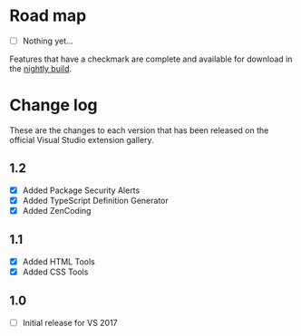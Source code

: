 # Road map

- [ ] Nothing yet...

Features that have a checkmark are complete and available for
download in the
[nightly build](http://vsixgallery.com/extension/92e3e73b-510f-45bb-8aee-c637e83778b3/).

# Change log

These are the changes to each version that has been released
on the official Visual Studio extension gallery.

## 1.2

- [x] Added Package Security Alerts
- [x] Added TypeScript Definition Generator
- [x] Added ZenCoding

## 1.1

- [x] Added HTML Tools
- [x] Added CSS Tools

## 1.0

- [ ] Initial release for VS 2017